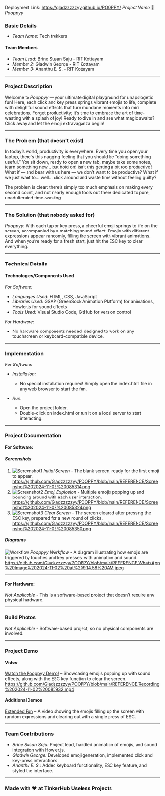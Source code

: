 Deployment Link: https://gladzzzzzyy.github.io/POOPPY/
*Project Name* 🎯  
*Pooppyy*

### Basic Details

- *Team Name:* Tech trekkers 

#### Team Members

- *Team Lead:* Brine Susan Saju - RIT Kottayam
- *Member 2:* Gladwin George - RIT Kottayam
- *Member 3:* Ananthu E. S. - RIT Kottayam

---

### Project Description

Welcome to *Pooppyy* — your ultimate digital playground for unapologetic fun! Here, each click and key press springs vibrant emojis to life, complete with delightful sound effects that turn mundane moments into mini celebrations. Forget productivity; it’s time to embrace the art of time-wasting with a splash of joy! Ready to dive in and see what magic awaits? Click away and let the emoji extravaganza begin!

---

### The Problem (that doesn't exist)

In today’s world, productivity is everywhere. Every time you open your laptop, there's this nagging feeling that you should be “doing something useful.” You sit down, ready to open a new tab, maybe take some notes, learn something new... but hold on! Isn’t this getting a bit too productive? What if — and bear with us here — we don’t want to be productive? What if we just want to… well… click around and waste time without feeling guilty?

The problem is clear: there’s simply too much emphasis on making every second count, and not nearly enough tools out there dedicated to pure, unadulterated time-wasting.

---

### The Solution (that nobody asked for)

*Pooppyy*: With each tap or key press, a cheerful emoji springs to life on the screen, accompanied by a matching sound effect. Emojis with different expressions appear randomly, filling the screen with vibrant animations. And when you’re ready for a fresh start, just hit the ESC key to clear everything.

---

### Technical Details

#### Technologies/Components Used

*For Software:*

- *Languages Used:* HTML, CSS, JavaScript
- *Libraries Used:* GSAP (GreenSock Animation Platform) for animations, Howler.js for sound effects
- *Tools Used:* Visual Studio Code, GitHub for version control

*For Hardware:*

- No hardware components needed; designed to work on any touchscreen or keyboard-compatible device.

---

### Implementation

*For Software:*

- *Installation:*
  - No special installation required! Simply open the index.html file in any web browser to start the fun.
  
- *Run:*
  - Open the project folder.
  - Double-click on index.html or run it on a local server to start interacting.

---

### Project Documentation

#### For Software:

##### Screenshots

1. ![Screenshot1](#) *Initial Screen* - The blank screen, ready for the first emoji to appear.
 https://github.com/Gladzzzzzyy/POOPPY/blob/main/REFERENCE/Screenshot%202024-11-02%20085314.png
2. ![Screenshot2](#) *Emoji Explosion* - Multiple emojis popping up and bouncing around with each user interaction.
   https://github.com/Gladzzzzzyy/POOPPY/blob/main/REFERENCE/Screenshot%202024-11-02%20085324.png
3. ![Screenshot3](#) *Clear Screen* - The screen cleared after pressing the ESC key, prepared for a new round of clicks.
   https://github.com/Gladzzzzzyy/POOPPY/blob/main/REFERENCE/Screenshot%202024-11-02%20085350.png

##### Diagrams

![Workflow](#) *Pooppyy Workflow* - A diagram illustrating how emojis are triggered by touches and key presses, with animation and sound.
https://github.com/Gladzzzzzyy/POOPPY/blob/main/REFERENCE/WhatsApp%20Image%202024-11-02%20at%209.14.58%20AM.jpeg

---

#### For Hardware:

*Not Applicable* - This is a software-based project that doesn’t require any physical hardware.

---

### Build Photos

*Not Applicable* - Software-based project, so no physical components are involved.

---

### Project Demo

#### Video

[Watch the Pooppyy Demo!](#) – Showcasing emojis popping up with sound effects, along with the ESC key function to clear the screen.
https://github.com/Gladzzzzzyy/POOPPY/blob/main/REFERENCE/Recording%202024-11-02%20085932.mp4

#### Additional Demos

[Extended Fun](#) – A video showing the emojis filling up the screen with random expressions and clearing out with a single press of ESC.

---

### Team Contributions

- *Brine Susan Saju:* Project lead, handled animation of emojis, and sound integration with Howler.js.
- *Gladwin George:* Developed emoji generation, implemented click and key-press interactions.
- *Ananthu E. S.:* Added keyboard functionality, ESC key feature, and styled the interface.

---

### Made with ❤️ at TinkerHub Useless Projects
